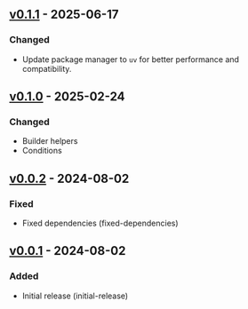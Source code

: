 ## [v0.1.1](https://pypi.org/project/amsdal-glue-api-server/0.1.1/) - 2025-06-17

### Changed

- Update package manager to `uv` for better performance and compatibility.

## [v0.1.0](https://pypi.org/project/amsdal-glue-api-server/0.1.0/) - 2025-02-24

### Changed

- Builder helpers
- Conditions

## [v0.0.2](https://pypi.org/project/amsdal-glue-api-server/0.0.2/) - 2024-08-02

### Fixed

- Fixed dependencies (fixed-dependencies)

## [v0.0.1](https://pypi.org/project/amsdal-glue-api-server/0.0.1/) - 2024-08-02

### Added

- Initial release (initial-release)

